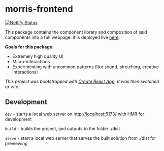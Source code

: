 # morris-frontend

[![Netlify Status](https://api.netlify.com/api/v1/badges/1c2d36df-6241-4a45-a3cb-ea10ec3b210a/deploy-status)](https://app.netlify.com/sites/morris-cutaiar/deploys)

This package contains the component library and composition of said components into a full webpage. It is deployed live [here](https://morris-cutaiar.netlify.app/).

**Goals for this package:**

- Extremely high quality UI
- Micro-interactions
- Experimenting with uncommon patterns (like sound, stretching, creative interactions)

_This project was bootstrapped with [Create React App](https://github.com/facebook/create-react-app)._
_It was then switched to Vite._

## Development

`dev` - starts a local web server on [http://localhost:5173/](http://localhost:5173/) with HMR for development

`build` - builds the project, and outputs to the folder ./dist

`serve` - start a local web server that serves the built solution from ./dist for previewing

